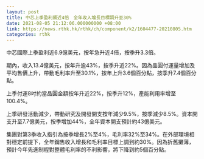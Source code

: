 ```yaml
---
layout: post
title: 中芯上季盈利飆近4倍　全年收入增長目標調升至30%
date: 2021-08-05 21:12:06.000000000 +08:00
link: https://news.rthk.hk/rthk/ch/component/k2/1604477-20210805.htm
categories: rthk
---
```


中芯國際上季盈利近6.9億美元，按年急升近4倍，按季升3.3倍。

期內，收入13.4億美元，按年升逾43%，按季升近22%。因為晶圓付運量增加及平均售價上升，帶動毛利率升至30.1%，按年上升3.6個百分點，按季升7.4個百分點。

上季付運8吋約當晶圓金額按年升近22%，按季升12%，產能利用率增至100.4%。

上季研發活動減少，帶動研究及開發開支按年減少9.5%，按季減少8.5%。資本開支升至7.7億美元，按季增加44%，全年資本開支預計約43億美元。

集團對第3季收入指引為按季增長2%至4%，毛利率32%至34%。在外部環境相對穩定前提下，全年銷售收入增長和毛利率目標上調到約30%。因為折舊攤薄，預計今年先進制程對整體毛利率的不利影響，將下降到約5個百分點。
